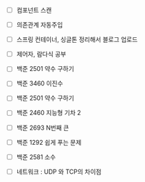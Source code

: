 - [ ] 컴포넌트 스캔
- [ ] 의존관계 자동주입
- [ ] 스프링 컨테이너, 싱글톤 정리해서 블로그 업로드
- [ ] 제어자, 람다식 공부
- [ ] 백준 2501 약수 구하기
- [ ] 백준 3460 이진수
- [ ] 백준 2501 약수 구하기
- [ ] 백준 2460 지능형 기차 2
- [ ] 백준 2693 N번째 큰
- [ ] 백준 1292 쉽게 푸는 문제
- [ ] 백준 2581 소수
- [ ] 네트워크 : UDP 와 TCP의 차이점

